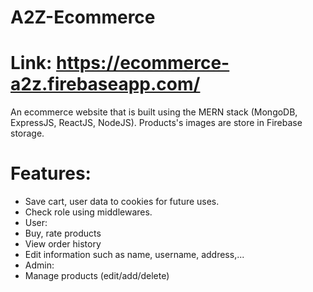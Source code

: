 # A2Z-Ecommerce

# Link: https://ecommerce-a2z.firebaseapp.com/
An ecommerce website that is built using the MERN stack (MongoDB, ExpressJS, ReactJS, NodeJS). Products's images are store in Firebase storage.

# Features:
- Save cart, user data to cookies for future uses.
- Check role using middlewares.
- User:
- Buy, rate products
- View order history
- Edit information such as name, username, address,...
- Admin:
- Manage products (edit/add/delete) 
